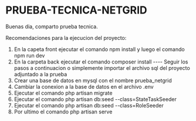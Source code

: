 # PRUEBA-TECNICA-NETGRID
Buenas dia, comparto prueba tecnica.

Recomendaciones para la ejecucion del proyecto:
1. En la capeta front ejecutar el comando npm install y luego el comando npm run dev
2. En la carpeta back ejecutar el comando composer install
---- Seguir los pasos a continuacion o simplemente importar el archivo sql del proyecto adjuntado a la prueba
1. Crear una base de datos en mysql con el nombre prueba_netgrid
2. Cambiar la conexion a la base de datos en el archivo .env
3. Ejecutar el comando php artisan migrate
4. Ejecutar el comando php artisan db:seed --class=StateTaskSeeder
5. Ejecutar el comando php artisan db:seed --class=RoleSeeder
6. Por ultimo el comando php artisan serve
